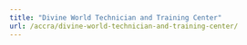```yaml
---
title: "Divine World Technician and Training Center"
url: /accra/divine-world-technician-and-training-center/
---
```

